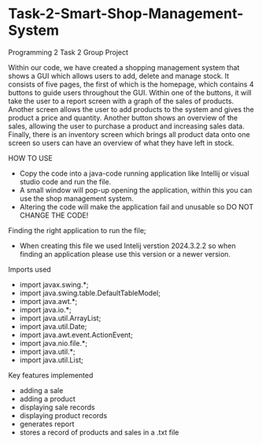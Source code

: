 # Task-2-Smart-Shop-Management-System
Programming 2 Task 2 Group Project

Within our code, we have created a shopping management system that shows a GUI which allows users to add, delete and manage stock. It consists of five pages, the first of which is the homepage, which contains 4 buttons to guide users throughout the GUI. Within one of the buttons, it will take the user to a report screen with a graph of the sales of products. Another screen allows the user to add products to the system and gives the product a price and quantity. Another button shows an overview of the sales, allowing the user to purchase a product and increasing sales data. Finally, there is an inventory screen which brings all product data onto one screen so users can have an overview of what they have left in stock. 

HOW TO USE 
- Copy the code into a java-code running application like Intellij or visual studio code and run the file. 
- A small window will pop-up opening the application, within this you can use the shop management system. 
- Altering the code will make the application fail and unusable so DO NOT CHANGE THE CODE!

Finding the right application to run the file;
- When creating this file we used Intelij verstion 2024.3.2.2 so when finding an application please use this version or a newer version.

Imports used 
- import javax.swing.*;
- import java.swing.table.DefaultTableModel;
- import java.awt.*;
- import java.io.*;
- import java.util.ArrayList;
- import java.util.Date;
- import java.awt.event.ActionEvent;
- import java.nio.file.*;
- import java.util.*;
- import java.util.List;


Key features implemented 
- adding a sale
- adding a product
- displaying sale records
- displaying product records
- generates report
- stores a record of products and sales in a .txt file






